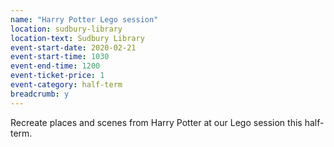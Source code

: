 ```yaml
---
name: "Harry Potter Lego session"
location: sudbury-library
location-text: Sudbury Library
event-start-date: 2020-02-21
event-start-time: 1030
event-end-time: 1200
event-ticket-price: 1
event-category: half-term
breadcrumb: y
---
```


Recreate places and scenes from Harry Potter at our Lego session this half-term.

